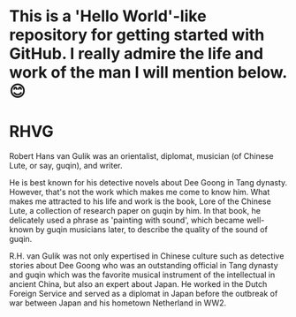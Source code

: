 # This is a 'Hello World'-like repository for getting started with GitHub. I really admire the life and work of the man I will mention below. :blush:
# RHVG
Robert Hans van Gulik was an orientalist, diplomat, musician (of Chinese Lute, or say, guqin), and writer. 

He is best known for his detective novels about Dee Goong in Tang dynasty. However, that's not the work which makes me come to know him. What makes me attracted to his life and work is the book, Lore of the Chinese Lute, a collection of research paper on guqin by him. In that book, he delicately used a phrase as 'painting with sound', which became well-known by guqin musicians later, to describe the quality of the sound of guqin.

R.H. van Gulik was not only expertised in Chinese culture such as detective stories about Dee Goong who was an outstanding official in Tang dynasty and guqin which was the favorite musical instrument of the intellectual in ancient China, but also an expert about Japan. He worked in the Dutch Foreign Service and served as a diplomat in Japan before the outbreak of war between Japan and his hometown Netherland in WW2.
